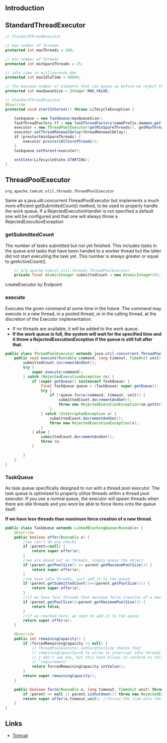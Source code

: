 ## Introduction


## StandardThreadExecutor

```java
// StandardThreadExecutor

// max number of threads
protected int maxThreads = 200;

// min number of threads
protected int minSpareThreads = 25;

// idle time in milliseconds 60s
protected int maxIdleTime = 60000;

// The maximum number of elements that can queue up before we reject them
protected int maxQueueSize = Integer.MAX_VALUE;
```


```java
// StandardThreadExecutor
@Override
protected void startInternal() throws LifecycleException {

    taskqueue = new TaskQueue(maxQueueSize);
    TaskThreadFactory tf = new TaskThreadFactory(namePrefix,daemon,getThreadPriority());
    executor = new ThreadPoolExecutor(getMinSpareThreads(), getMaxThreads(), maxIdleTime, TimeUnit.MILLISECONDS,taskqueue, tf);
    executor.setThreadRenewalDelay(threadRenewalDelay);
    if (prestartminSpareThreads) {
        executor.prestartAllCoreThreads();
    }
    taskqueue.setParent(executor);

    setState(LifecycleState.STARTING);
}
```

## ThreadPoolExecutor

`org.apache.tomcat.util.threads.ThreadPoolExecutor`

Same as a java.util.concurrent.ThreadPoolExecutor but implements a much more efficient getSubmittedCount() method, to be used to properly handle the work queue. 
If a RejectedExecutionHandler is not specified a default one will be configured and that one will always throw a RejectedExecutionException

### getSubmittedCount

The number of tasks submitted but not yet finished. 
This includes tasks in the queue and tasks that have been handed to a worker thread but the latter did not start executing the task yet. 
This number is always greater or equal to getActiveCount().

```java
    // org.apache.tomcat.util.threads.ThreadPoolExecutor
    private final AtomicInteger submittedCount = new AtomicInteger(0);
```

createExecutor by Endpoint

### execute

Executes the given command at some time in the future. 
The command may execute in a new thread, in a pooled thread, or in the calling thread, at the discretion of the Executor implementation. 
- If no threads are available, it will be added to the work queue. 
- **If the work queue is full, the system will wait for the specified time and it throw a RejectedExecutionException if the queue is still full after that.**

```java
public class ThreadPoolExecutor extends java.util.concurrent.ThreadPoolExecutor {
    public void execute(Runnable command, long timeout, TimeUnit unit) {
        submittedCount.incrementAndGet();
        try {
            super.execute(command);
        } catch (RejectedExecutionException rx) {
            if (super.getQueue() instanceof TaskQueue) {
                final TaskQueue queue = (TaskQueue) super.getQueue();
                try {
                    if (!queue.force(command, timeout, unit)) {
                        submittedCount.decrementAndGet();
                        throw new RejectedExecutionException(sm.getString("threadPoolExecutor.queueFull"));
                    }
                } catch (InterruptedException x) {
                    submittedCount.decrementAndGet();
                    throw new RejectedExecutionException(x);
                }
            } else {
                submittedCount.decrementAndGet();
                throw rx;
            }

        }
    }
} 
```

### TaskQueue

As task queue specifically designed to run with a thread pool executor. 
The task queue is optimised to properly utilize threads within a thread pool executor. 
If you use a normal queue, the executor will spawn threads when there are idle threads and you wont be able to force items onto the queue itself.

**If we have less threads than maximum force creation of a new thread.**

```java
public class TaskQueue extends LinkedBlockingQueue<Runnable> {
    @Override
    public boolean offer(Runnable o) {
        //we can't do any checks
        if (parent==null) {
            return super.offer(o);
        }
        //we are maxed out on threads, simply queue the object
        if (parent.getPoolSize() == parent.getMaximumPoolSize()) {
            return super.offer(o);
        }
        //we have idle threads, just add it to the queue
        if (parent.getSubmittedCount()<=(parent.getPoolSize())) {
            return super.offer(o);
        }
        //if we have less threads than maximum force creation of a new thread
        if (parent.getPoolSize()<parent.getMaximumPoolSize()) {
            return false;
        }
        //if we reached here, we need to add it to the queue
        return super.offer(o);
    }

    @Override
    public int remainingCapacity() {
        if (forcedRemainingCapacity != null) {
            // ThreadPoolExecutor.setCorePoolSize checks that
            // remainingCapacity==0 to allow to interrupt idle threads
            // I don't see why, but this hack allows to conform to this
            // "requirement"
            return forcedRemainingCapacity.intValue();
        }
        return super.remainingCapacity();
    }

    public boolean force(Runnable o, long timeout, TimeUnit unit) throws InterruptedException {
        if (parent == null || parent.isShutdown()) throw new RejectedExecutionException(sm.getString("taskQueue.notRunning"));
        return super.offer(o,timeout,unit); //forces the item onto the queue, to be used if the task is rejected
    }
}
```

## Links

- [Tomcat](/docs/CS/Java/Tomcat/Tomcat.md)
